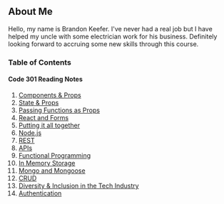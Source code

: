 ## About Me

Hello, my name is Brandon Keefer. I've never had a real job but I have helped my uncle with some electrician work for
his business. Definitely looking forward to accruing some new skills through this course.

### Table of Contents

#### Code 301 Reading Notes

1. [Components & Props](./notes/components.md)
2. [State & Props](./notes/state.md)
3. [Passing Functions as Props](./notes/funcs.md)
4. [React and Forms](./notes/forms.md)
5. [Putting it all together](./notes/together.md)
6. [Node.js](./notes/node.md)
7. [REST](./notes/rest.md)
8. [APIs](./notes/apis.md)
9. [Functional Programming](./notes/functional.md)
10. [In Memory Storage](./notes/memory.md)
11. [Mongo and Mongoose](./notes/mongo.md)
12. [CRUD](./notes/crud.md)
13. [Diversity & Inclusion in the Tech Industry](./notes/diverse.md)
14. [Authentication](./notes/auth.md)
